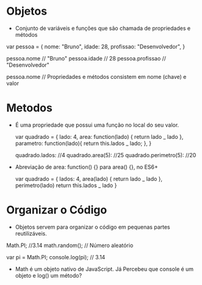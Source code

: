 # Objetos

- Conjunto de variáveis e funções que são chamada de propriedades e métodos

var pessoa = {
nome: "Bruno",
idade: 28,
profissao: "Desenvolvedor",
}

pessoa.nome // "Bruno"
pessoa.idade // 28
pessoa.profissao // "Desenvolvedor"

pessoa.nome
// Propriedades e métodos consistem em nome (chave) e valor

# Metodos

- É uma propriedade que possui uma função no local do seu valor.

  var quadrado = {
  lado: 4,
  area: function(lado) {
  return lado _ lado
  },
  parametro: function(lado){
  return this.lados _ lado;
  },
  }

  quadrado.lados: //4
  quadrado.area(5): //25
  quadrado.perimetro(5): //20

- Abreviação de area: function() {} para area() {}, no ES6+

  var quadrado = {
  lados: 4,
  area(lado) {
  return lado _ lado
  },
  perimetro(lado)
  return this.lados _ lado
  }

# Organizar o Código

- Objetos servem para organizar o código em pequenas partes reutilizáveis.

Math.PI; //3.14
math.random(); // Número aleatório

var pi = Math.PI;
console.log(pi); // 3.14

- Math é um objeto nativo de JavaScript. Já Percebeu que console é um objeto e log() um método?
